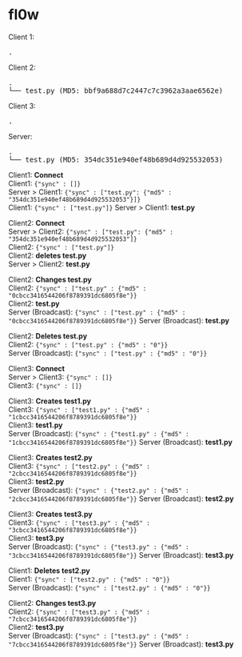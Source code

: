 # fl0w

Client 1:
<pre>
.
</pre>

Client 2:
<pre>
.
└── test.py (MD5: bbf9a688d7c2447c7c3962a3aae6562e)
</pre>

Client 3:
<pre>
.
</pre>

Server:
<pre>
.
└── test.py (MD5: 354dc351e940ef48b689d4d925532053)
</pre>



Client1: **Connect**   
Client1: `{"sync" : []}`  
Server > Client1: `{"sync" : ["test.py": {"md5" : "354dc351e940ef48b689d4d925532053"}]}`   
Client1: `{"sync" : ["test.py"]}`
Server > Client1: **test.py**


Client2: **Connect**    
Server > Client2: `{"sync" : ["test.py": {"md5" : "354dc351e940ef48b689d4d925532053"]}`  
Client2: `{"sync" : ["test.py"]}`  
Client2: **deletes test.py**  
Server > Client2: **test.py**  


Client2: **Changes test.py**  
Client2: `{"sync" : ["test.py" : {"md5" : "0cbcc3416544206f8789391dc6805f8e"}}`  
Client2: **test.py**  
Server (Broadcast): `{"sync" : ["test.py" : {"md5" : "0cbcc3416544206f8789391dc6805f8e"}}`
Server (Broadcast): **test.py**

Client2: **Deletes test.py**  
Client2: `{"sync" : ["test.py" : {"md5" : "0"}}`  
Server (Broadcast): `{"sync" : ["test.py" : {"md5" : "0"}}`

Client3: **Connect**   
Server > Client3: `{"sync" : []}`  
Client3:  `{"sync" : []}` 

Client3: **Creates test1.py**  
Client3: `{"sync" : ["test1.py" : {"md5" : "1cbcc3416544206f8789391dc6805f8e"}}`  
Client3: **test1.py**  
Server (Broadcast): `{"sync" : {"test1.py" : {"md5" : "1cbcc3416544206f8789391dc6805f8e"}}`
Server (Broadcast): **test1.py**

Client3: **Creates test2.py**  
Client3: `{"sync" : ["test2.py" : {"md5" : "2cbcc3416544206f8789391dc6805f8e"}}`  
Client3: **test2.py**  
Server (Broadcast): `{"sync" : {"test2.py" : {"md5" : "2cbcc3416544206f8789391dc6805f8e"}}`
Server (Broadcast): **test2.py**

Client3: **Creates test3.py**  
Client3: `{"sync" : ["test3.py" : {"md5" : "3cbcc3416544206f8789391dc6805f8e"}}`  
Client3: **test3.py**  
Server (Broadcast): `{"sync" : {"test3.py" : {"md5" : "3cbcc3416544206f8789391dc6805f8e"}}`
Server (Broadcast): **test3.py**

Client1: **Deletes test2.py**  
Client1: `{"sync" : ["test2.py" : {"md5" : "0"}}`  
Server (Broadcast): `{"sync" : ["test2.py" : {"md5" : "0"}}`  

Client2: **Changes test3.py**  
Client2: `{"sync" : ["test3.py" : {"md5" : "7cbcc3416544206f8789391dc6805f8e"}}`  
Client2: **test3.py**  
Server (Broadcast): `{"sync" : ["test3.py" : {"md5" : "7cbcc3416544206f8789391dc6805f8e"}}`
Server (Broadcast): **test3.py**
